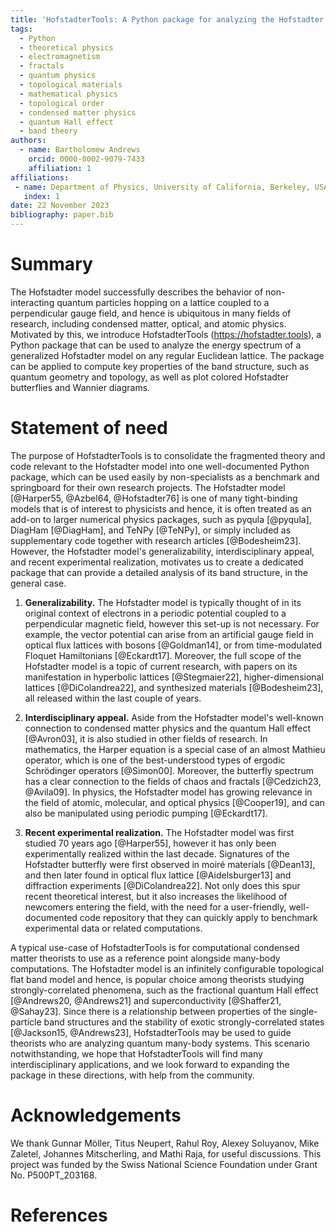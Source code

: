 ```yaml
---
title: 'HofstadterTools: A Python package for analyzing the Hofstadter model'
tags:
  - Python
  - theoretical physics
  - electromagnetism
  - fractals
  - quantum physics
  - topological materials
  - mathematical physics
  - topological order
  - condensed matter physics
  - quantum Hall effect
  - band theory
authors:
  - name: Bartholomew Andrews
    orcid: 0000-0002-9079-7433
    affiliation: 1
affiliations:
 - name: Department of Physics, University of California, Berkeley, USA
   index: 1
date: 22 November 2023
bibliography: paper.bib
---
```


# Summary

The Hofstadter model successfully describes the behavior of non-interacting quantum particles hopping on a lattice coupled to a perpendicular gauge field, and hence is ubiquitous in many fields of research, including condensed matter, optical, and atomic physics. Motivated by this, we introduce HofstadterTools (https://hofstadter.tools), a Python package that can be used to analyze the energy spectrum of a generalized Hofstadter model on any regular Euclidean lattice. The package can be applied to compute key properties of the band structure, such as quantum geometry and topology, as well as plot colored Hofstadter butterflies and Wannier diagrams.

# Statement of need

The purpose of HofstadterTools is to consolidate the fragmented theory and code relevant to the Hofstadter model into one well-documented Python package, which can be used easily by non-specialists as a benchmark and springboard for their own research projects. The Hofstadter model [@Harper55, @Azbel64, @Hofstadter76] is one of many tight-binding models that is of interest to physicists and hence, it is often treated as an add-on to larger numerical physics packages, such as pyqula [@pyqula], DiagHam [@DiagHam], and TeNPy [@TeNPy], or simply included as supplementary code together with research articles [@Bodesheim23]. However, the Hofstadter model's generalizability, interdisciplinary appeal, and recent experimental realization, motivates us to create a dedicated package that can provide a detailed analysis of its band structure, in the general case.

1) **Generalizability.** The Hofstadter model is typically thought of in its original context of electrons in a periodic potential coupled to a perpendicular magnetic field, however this set-up is not necessary. For example, the vector potential can arise from an artificial gauge field in optical flux lattices with bosons [@Goldman14], or from time-modulated Floquet Hamiltonians [@Eckardt17]. Moreover, the full scope of the Hofstadter model is a topic of current research, with papers on its manifestation in hyperbolic lattices [@Stegmaier22], higher-dimensional lattices [@DiColandrea22], and synthesized materials [@Bodesheim23], all released within the last couple of years.    

2) **Interdisciplinary appeal.** Aside from the Hofstadter model's well-known connection to condensed matter physics and the quantum Hall effect [@Avron03], it is also studied in other fields of research. In mathematics, the Harper equation is a special case of an almost Mathieu operator, which is one of the best-understood types of ergodic Schrödinger operators [@Simon00]. Moreover, the butterfly spectrum has a clear connection to the fields of chaos and fractals [@Cedzich23, @Avila09]. In physics, the Hofstadter model has growing relevance in the field of atomic, molecular, and optical physics [@Cooper19], and can also be manipulated using periodic pumping [@Eckardt17].

3) **Recent experimental realization.** The Hofstadter model was first studied 70 years ago [@Harper55], however it has only been experimentally realized within the last decade. Signatures of the Hofstadter butterfly were first observed in moiré materials [@Dean13], and then later found in optical flux lattice [@Aidelsburger13] and diffraction experiments [@DiColandrea22]. Not only does this spur recent theoretical interest, but it also increases the likelihood of newcomers entering the field, with the need for a user-friendly, well-documented code repository that they can quickly apply to benchmark experimental data or related computations.

A typical use-case of HofstadterTools is for computational condensed matter theorists to use as a reference point alongside many-body computations. The Hofstadter model is an infinitely configurable topological flat band model and hence, is popular choice among theorists studying strongly-correlated phenomena, such as the fractional quantum Hall effect [@Andrews20, @Andrews21] and superconductivity [@Shaffer21, @Sahay23]. Since there is a relationship between properties of the single-particle band structures and the stability of exotic strongly-correlated states [@Jackson15, @Andrews23], HofstadterTools may be used to guide theorists who are analyzing quantum many-body systems. This scenario notwithstanding, we hope that HofstadterTools will find many interdisciplinary applications, and we look forward to expanding the package in these directions, with help from the community.   

# Acknowledgements

We thank Gunnar Möller, Titus Neupert, Rahul Roy, Alexey Soluyanov, Mike Zaletel, Johannes Mitscherling, and Mathi Raja, for useful discussions. This project was funded by the Swiss National Science Foundation under Grant No. P500PT_203168.

# References